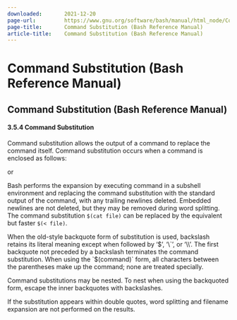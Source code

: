 ```yaml
---
downloaded:       2021-12-20
page-url:         https://www.gnu.org/software/bash/manual/html_node/Command-Substitution.html
page-title:       Command Substitution (Bash Reference Manual)
article-title:    Command Substitution (Bash Reference Manual)
---
```

# Command Substitution (Bash Reference Manual)

Command Substitution (Bash Reference Manual)
---

#### 3.5.4 Command Substitution

Command substitution allows the output of a command to replace the command itself. Command substitution occurs when a command is enclosed as follows:

or

Bash performs the expansion by executing command in a subshell environment and replacing the command substitution with the standard output of the command, with any trailing newlines deleted. Embedded newlines are not deleted, but they may be removed during word splitting. The command substitution `$(cat file)` can be replaced by the equivalent but faster `$(< file)`.

When the old-style backquote form of substitution is used, backslash retains its literal meaning except when followed by ‘$’, ‘\`’, or ‘\\’. The first backquote not preceded by a backslash terminates the command substitution. When using the `$(command)` form, all characters between the parentheses make up the command; none are treated specially.

Command substitutions may be nested. To nest when using the backquoted form, escape the inner backquotes with backslashes.

If the substitution appears within double quotes, word splitting and filename expansion are not performed on the results.
